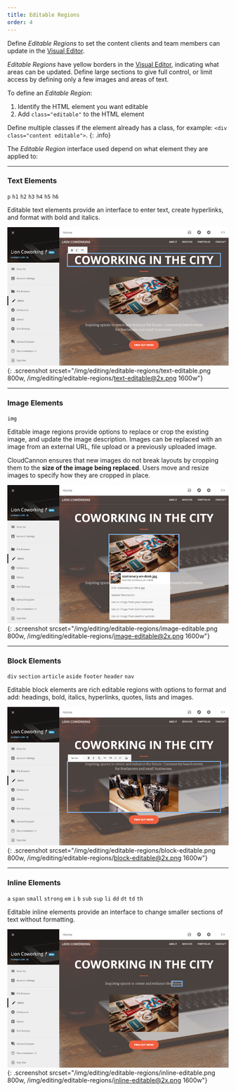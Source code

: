 ```yaml
---
title: Editable Regions
order: 4
---
```


Define *Editable Regions* to set the content clients and team members can update in the [Visual Editor](/editing/visual-editor).

*Editable Regions* have yellow borders in the [Visual Editor](/editing/visual-editor/), indicating what areas can be updated. Define large sections to give full control, or limit access by defining only a few images and areas of text.

To define an *Editable Region*:

1. Identify the HTML element you want editable
2. Add `class="editable"` to the HTML element

Define multiple classes if the element already has a class, for example: `<div class="content editable">`.
{: .info}

The *Editable Region* interface used depend on what element they are applied to:

---

### Text Elements

`p` `h1` `h2` `h3` `h4` `h5` `h6`

Editable text elements provide an interface to enter text, create hyperlinks, and format with bold and italics.

![Text editable region in the Visual Editor](/img/editing/editable-regions/text-editable.png){: .screenshot srcset="/img/editing/editable-regions/text-editable.png 800w, /img/editing/editable-regions/text-editable@2x.png 1600w"}

---

### Image Elements

`img`

Editable image regions provide options to replace or crop the existing image, and update the image description. Images can be replaced with an image from an external URL, file upload or a previously uploaded image.

CloudCannon ensures that new images do not break layouts by cropping them to the **size of the image being replaced**. Users move and resize images to specify how they are cropped in place.

![Image editable region in the Visual Editor](/img/editing/editable-regions/image-editable.png){: .screenshot srcset="/img/editing/editable-regions/image-editable.png 800w, /img/editing/editable-regions/image-editable@2x.png 1600w"}

---

### Block Elements

`div` `section` `article` `aside` `footer` `header` `nav`

Editable block elements are rich editable regions with options to format and add: headings, bold, italics, hyperlinks, quotes, lists and images.

![Block editable region in the Visual Editor](/img/editing/editable-regions/block-editable.png){: .screenshot srcset="/img/editing/editable-regions/block-editable.png 800w, /img/editing/editable-regions/block-editable@2x.png 1600w"}

---

### Inline Elements

`a` `span` `small` `strong` `em` `i` `b` `sub` `sup` `li` `dd` `dt` `td` `th`

Editable inline elements provide an interface to change smaller sections of text without formatting.

![Inline editable region in the Visual Editor](/img/editing/editable-regions/inline-editable.png){: .screenshot srcset="/img/editing/editable-regions/inline-editable.png 800w, /img/editing/editable-regions/inline-editable@2x.png 1600w"}
